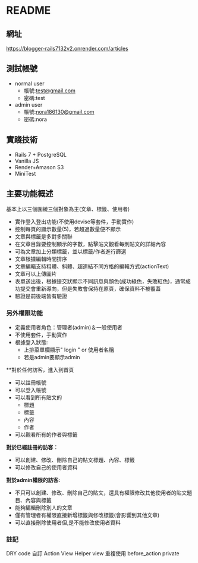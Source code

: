 # README
## 網址
https://blogger-rails7132v2.onrender.com/articles
## 測試帳號
- normal user
    - 帳號:test@gmail.com
    - 密碼:test
- admin user
    - 帳號:nora186130@gmail.com
    - 密碼:nora
## 實踐技術
- Rails 7 + PostgreSQL
- Vanilla JS
- Render+Amason S3
- MiniTest
## 主要功能概述
基本上以三個圍繞三個對象為主(文章、標籤、使用者)
- 實作登入登出功能(不使用devise等套件，手動實作)
- 控制每頁的顯示數量(5)，若超過數量便不顯示
- 文章與標籤是多對多關聯
- 在文章目錄要控制顯示的字數，點擊貼文觀看每則貼文的詳細內容
- 可為文章加上分類標籤，並以標籤/作者進行篩選
-  文章根據編輯時間排序
- 文章編輯支持粗體、斜體、超連結不同方格的編輯方式(actionText)
- 文章可以上傳圖片
- 表單送出後，根據提交狀顯示不同訊息與顏色(成功綠色，失敗紅色)，通常成功提交會重新導向，但是失敗會保持在原頁，確保資料不被覆蓋
- 驗證是前後端皆有驗證

### 另外權限功能
- 定義使用者角色：管理者(admin)＆一般使用者
- 不使用套件，手動實作
- 根據登入狀態:
    - 上排菜單欄顯示" login " or 使用者名稱
    - 若是admin要顯示admin

**對於任何訪客，進入到首頁
- 可以註冊帳號
- 可以登入帳號
- 可以看到所有貼文的
    - 標題
    - 標籤
    - 內容
    - 作者
- 可以觀看所有的作者與標籤

**對於已經註冊的訪客：**
- 可以創建、修改、刪除自己的貼文標題、內容、標籤
- 可以修改自己的使用者資料

**對於admin權限的訪客:**
- 不只可以創建、修改、刪除自己的貼文，還具有權限修改其他使用者的貼文題目、內容與標籤
- 能夠編輯刪除別人的文章
- 僅有管理者有權限直接新增標籤與修改標籤(會影響到其他文章)
- 可以直接刪除使用者但,是不能修改使用者資料

### 註記
DRY code
自訂 Action View Helper
view 重複使用
before_action
private







